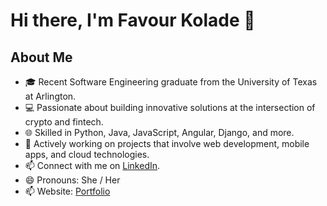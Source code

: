 <!--
**Favk/Favk** is a ✨ _special_ ✨ repository because its `README.md` (this file) appears on your GitHub profile.

Here are some ideas to get you started:
GitHub Stats
![Favour's GitHub stats](https://github-readme-stats.vercel.app/api?username=Favk&show_icons=true&theme=radical)

- 🔭 I’m currently working on ...
- 🌱 I’m currently learning ...
- 👯 I’m looking to collaborate on ...
- 🤔 I’m looking for help with ...
- 💬 Ask me about ...
- 📫 How to reach me: ...
- 😄 Pronouns: ...
- ⚡ Fun fact: ...
-->

# Hi there, I'm Favour Kolade 👋

## About Me
- 🎓 Recent Software Engineering graduate from the University of Texas at Arlington.
- 💻 Passionate about building innovative solutions at the intersection of crypto and fintech.
- 🌐 Skilled in Python, Java, JavaScript, Angular, Django, and more.
- 🚀 Actively working on projects that involve web development, mobile apps, and cloud technologies.
- 📫 Connect with me on [LinkedIn](https://www.linkedin.com/in/favour-kolade/).
- 😄 Pronouns: She / Her
- 📫 Website: [Portfolio](https://favour-kolade-portfolio.vercel.app/)


